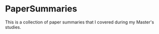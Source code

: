 # PaperSummaries
This is a collection of paper summaries that I covered during my Master's studies.
